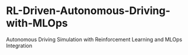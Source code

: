 # RL-Driven-Autonomous-Driving-with-MLOps
Autonomous Driving Simulation with Reinforcement Learning and MLOps Integration

# 
